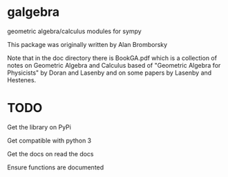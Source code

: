 galgebra
========

geometric algebra/calculus modules for sympy

This package was originally written by Alan Bromborsky

Note that in the doc directory there is BookGA.pdf which is a collection of notes on 
Geometric Algebra and Calculus based of "Geometric Algebra for Physicists" by Doran and 
Lasenby and on some papers by Lasenby and Hestenes.


TODO
========

Get the library on PyPi

Get compatible with python 3

Get the docs on read the docs

Ensure functions are documented
